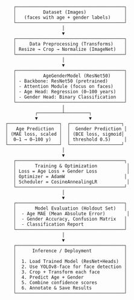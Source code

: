                 ┌────────────────────────────────────────┐
                │          Dataset (Images)              │
                │   (faces with age + gender labels)     │
                └────────────────────────────────────────┘
                                  │
                                  ▼
                ┌────────────────────────────────────────┐
                │     Data Preprocessing (Transforms)    │
                │ Resize → Crop → Normalize (ImageNet)   │
                └────────────────────────────────────────┘
                                  │
                                  ▼
                ┌────────────────────────────────────────┐
                │          AgeGenderModel (ResNet50)     │
                │ - Backbone: ResNet50 (pretrained)      │
                │ - Attention Module (focus on faces)    │
                │ - Age Head: Regression (0–100 years)   │
                │ - Gender Head: Binary Classification   │
                └────────────────────────────────────────┘
                                  │
                        ┌─────────┴─────────┐
                        ▼                   ▼
             ┌───────────────────┐  ┌───────────────────┐
             │   Age Prediction  │  │  Gender Prediction │
             │ (MAE loss, scaled │  │ (BCE loss, sigmoid│
             │  0–1 → 0–100 y)   │  │ threshold 0.5)     │
             └───────────────────┘  └───────────────────┘
                                  │
                                  ▼
                ┌────────────────────────────────────────┐
                │       Training & Optimization           │
                │ Loss = Age Loss + Gender Loss           │
                │ Optimizer = AdamW                      │
                │ Scheduler = CosineAnnealingLR           │
                └────────────────────────────────────────┘
                                  │
                                  ▼
                ┌────────────────────────────────────────┐
                │       Model Evaluation (Holdout Set)   │
                │  - Age MAE (Mean Absolute Error)        │
                │  - Gender Accuracy, Confusion Matrix   │
                │  - Classification Report               │
                └────────────────────────────────────────┘
                                  │
                                  ▼
                ┌────────────────────────────────────────┐
                │      Inference / Deployment            │
                │                                        │
                │  1. Load Trained Model (ResNet+Heads)  │
                │  2. Use YOLOv8-face for face detection │
                │  3. Crop + Transform each face         │
                │  4. Predict Age + Gender               │
                │  5. Combine confidence scores          │
                │  6. Annotate & Save Results            │
                └────────────────────────────────────────┘
